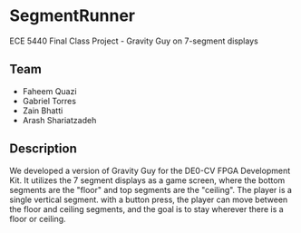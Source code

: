 # SegmentRunner
ECE 5440 Final Class Project - Gravity Guy on 7-segment displays

## Team

- Faheem Quazi
- Gabriel Torres
- Zain Bhatti
- Arash Shariatzadeh

## Description

We developed a version of Gravity Guy for the DE0-CV FPGA Development Kit. It utilizes the 7 segment displays as a game screen,
where the bottom segments are the "floor" and top segments are the "ceiling". The player is a single vertical segment.
with a button press, the player can move between the floor and ceiling segments, and the goal is to stay wherever there is a floor or ceiling.
